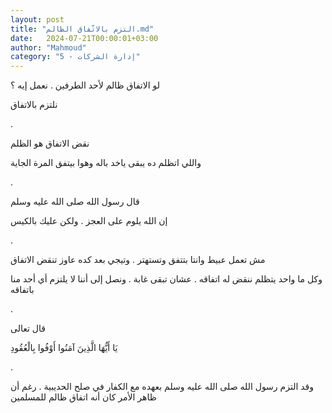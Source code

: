 ```yaml
---
layout: post
title: "التزم بالاتّفاق الظالم.md"
date:   2024-07-21T00:00:01+03:00
author: "Mahmoud"
category: "5 - إدارة الشركات"
---
```

لو الاتفاق ظالم لأحد الطرفين . نعمل إيه ؟

نلتزم بالاتفاق

.

نقض الاتفاق هو الظلم

واللي اتظلم ده يبقى ياخد باله وهوا بيتفق المرة
الجاية

.

قال رسول الله صلى الله عليه وسلم

إن الله يلوم على العجز . ولكن عليك بالكيس

.

مش تعمل عبيط وانتا بتتفق وتستهتر . وتيجي بعد كده عاوز
تنقض الاتفاق

وكل ما واحد يتظلم ننقض له اتفاقه . عشان تبقى غابة . ونصل
إلى أننا لا يلتزم أي أحد منا باتفاقه

.

قال تعالى

يَا أَيُّهَا الَّذِينَ آمَنُوا أَوْفُوا بِالْعُقُودِ

.

وقد التزم رسول الله صلى الله عليه وسلم بعهده مع الكفار
في صلح الحديبية . رغم أن ظاهر الأمر كان أنه اتفاق ظالم للمسلمين
